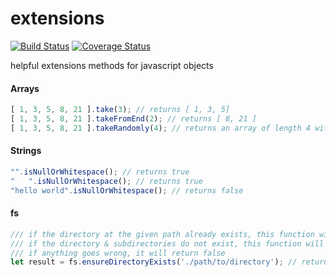 # extensions
[![Build Status](https://travis-ci.org/isaacadams/extensions.svg?branch=master)](https://travis-ci.org/isaacadams/extensions)
[![Coverage Status](https://coveralls.io/repos/github/isaacadams/extensions/badge.svg)](https://coveralls.io/github/isaacadams/extensions)

helpful extensions methods for javascript objects

#### Arrays

```javascript
[ 1, 3, 5, 8, 21 ].take(3); // returns [ 1, 3, 5]
[ 1, 3, 5, 8, 21 ].takeFromEnd(2); // returns [ 8, 21 ]
[ 1, 3, 5, 8, 21 ].takeRandomly(4); // returns an array of length 4 with randomly selected items from the original array
```

#### Strings
```javascript
"".isNullOrWhitespace(); // returns true
"   ".isNullOrWhitespace(); // returns true
"hello world".isNullOrWhitespace(); // returns false
```

#### fs
```javascript
/// if the directory at the given path already exists, this function will return true
/// if the directory & subdirectories do not exist, this function will create them and return true
/// if anything goes wrong, it will return false
let result = fs.ensureDirectoryExists('./path/to/directory'); // returns true/false


```